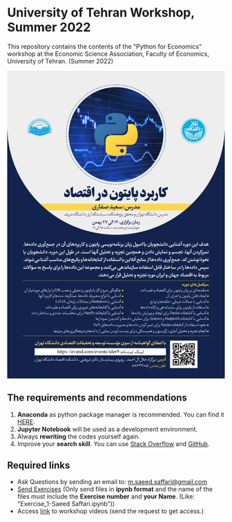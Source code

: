 # University of Tehran Workshop, Summer 2022
This repository contains the contents of the "Python for Economics" workshop at the Economic Science Association, Faculty of Economics, University of Tehran. (Summer 2022)

<img src = "https://github.com/saeed-saffari/Py-for-econ-workshop-win2022/blob/main/photo_2022-01-27%2016.41.12.jpeg?raw=true" width="550" >

## The requirements and recommendations

1. **Anaconda** as python package manager is recommended. You can find it [HERE](https://www.anaconda.com/products/individual).
2. **Jupyter Notebook** will be used as a development environment.
3. Always **rewriting** the codes yourself again.
4. Improve your **search skill**. You can use [Stack Overflow](https://stackoverflow.com/) and [GitHub](https://github.com/).
 
## Required links
-  Ask Questions by sending an email to:  m.saeed.saffari@gmail.com
- [Send Exercises](https://docs.google.com/forms/d/e/1FAIpQLSfWzgx_x9chTzbObPIhWT-I_CMTvqsgn62TKqEqjWVZGW1pNQ/viewform?usp=sf_link) (Only send files in **ipynb format** and the name of the files must include the **Exercise number** and **your Name**. (Like: "Exercise_1-Saeed Saffari.ipynb"))
- Access [link](https://drive.google.com/drive/folders/1G7wstnjxu6TssfdNKrxXwhBn4DjJaBNc?usp=sharing) to workshop videos (send the request to get access.)
